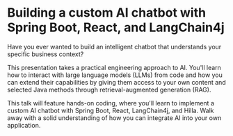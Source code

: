 # Building a custom AI chatbot with Spring Boot, React, and LangChain4j

Have you ever wanted to build an intelligent chatbot that understands your specific business context?

This presentation takes a practical engineering approach to AI. You'll learn how to interact with large language models (LLMs) from code and how you can extend their capabilities by giving them access to your own content and selected Java methods through retrieval-augmented generation (RAG).

This talk will feature hands-on coding, where you'll learn to implement a custom AI chatbot with Spring Boot, React, LangChain4j, and Hilla. Walk away with a solid understanding of how you can integrate AI into your own application.
  